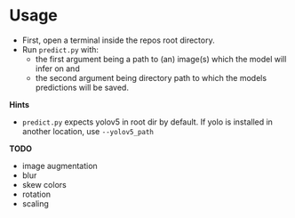 # Usage

- First, open a terminal inside the repos root directory.
- Run `predict.py` with:
    - the first argument being a path to (an) image(s) which the model will infer on and
    - the second argument being directory path to which the models predictions will be saved.

**Hints**

- `predict.py` expects yolov5 in root dir by default. If yolo is installed in another location, use `--yolov5_path`

**TODO**

- image augmentation
- blur
- skew colors
- rotation
- scaling
